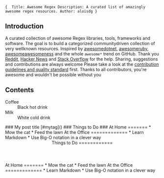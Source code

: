 `{  Title: Awesome Regex
  Description: A curated list of amazingly awesome regex resources.
  Author: aloisdg
}`
## Introduction
A curated collection of awesome Regex libraries, tools, frameworks and software. The goal is to build a categorized communitydriven collection of very wellknown resources.
Inspired by [awesomedotnet](https://github.com/quozd/awesomedotnet), [awesomeruby](https://github.com/markets/awesomeruby), [awesomeawesomeness](https://github.com/bayandin/awesomeawesomeness) and the whole `awesome*` trend on GitHub. Thank you [Reddit](http://www.reddit.com/r/regex), [Hacker News](https://news.ycombinator.com/item?id=9581225) and [Stack Overflow](http://stackoverflow.com/tags/regex/info) for the help.
Sharing, suggestions and contributions are always welcome Please take a look at the [contribution guidelines and quality standard](https://github.com/aloisdg/awesomeregex/blob/master/CONTRIBUTING.md) first. Thanks to all contributors, you're awesome and wouldn't be possible without you
## Contents
<dl>
  <dt>Coffee</dt>
    <dd>Black hot drink</dd>
  <dt>Milk</dt>
    <dd>White cold drink</dd>
</dl> 
### My post title [#mytag]()
### Things to Do ###
At Home
=======
*    Mow the cat
*    Feed the lawn
At the Office
=============
*    Learn Markdown
*    Use Big-O notation in a clever way
<header>
Things to Do
============
</header>
<main>
At Home
=======
*    Mow the cat
*    Feed the lawn
At the Office
=============
*    Learn Markdown
*    Use Big-O notation in a clever way
</main>
